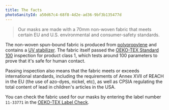 ```yaml
---
title: The facts
photoSanityId: a50d67c4-68f8-4d2e-ad36-9bf3b135477d
---
```


> Our masks are made with a 70mm non-woven fabric that meets certain EU and U.S.
> environmental and consumer-safety standards.

The non-woven spun-bound fabric is produced from
[polypropylene](https://en.wikipedia.org/wiki/Polypropylene#Clothing) and
contains a [UV stabilizer](https://en.wikipedia.org/wiki/Polymer_stabilizers).
The fabric itself passed the
[OEKO-TEX Standard 100](https://www.oeko-tex.com/en/our-standards/standard-100-by-oeko-tex)
inspection for product class 1, which tests around 100 parameters to prove that
it's safe for human contact.

Passing inspection also means that the fabric meets or exceeds international
standards, including the requirements of Annex XVII of REACH in the EU (the use
of azo-dyes, nickel, etc), as well as CPSIA regulating the total content of lead
in children's articles in the USA.

You can check the fabric used for our masks by entering the label number
`11-33771` in the
[OEKO-TEX Label Check](https://www.oeko-tex.com/en/label-check).
